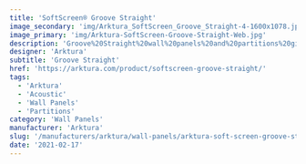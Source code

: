 ```yaml
---
title: 'SoftScreen® Groove Straight'
image_secondary: 'img/Arktura_SoftScreen_Groove_Straight-4-1600x1078.jpg'
image_primary: 'img/Arktura-SoftScreen-Groove-Straight-Web.jpg'
description: 'Groove%20Straight%20wall%20panels%20and%20partitions%20give%20a%20subtle%20linear%20texture%20to%20spaces%20while%20creating%20a%20barrier%20from%20noise%20and%20air%20current.%20Choose%20from%203%20spacing%20options%20for%20its%20vertical%20lines%2C%20all%20providing%20acoustic%20comfort%20thanks%20to%20their%20Soft%20Sound%AE%uFE0F%20construction.%20And%20like%20the%20rest%20of%20the%20line%2C%20panels%20can%20be%20either%20fixed%20into%20place%20cable%20hung%2C%20wall%20mounted%2C%20or%20set%20on%20a%20track%20to%20serve%20as%20operable%20dividers.%20%A0'
designer: 'Arktura'
subtitle: 'Groove Straight'
href: 'https://arktura.com/product/softscreen-groove-straight/'
tags:
  - 'Arktura'
  - 'Acoustic'
  - 'Wall Panels'
  - 'Partitions'
category: 'Wall Panels'
manufacturer: 'Arktura'
slug: '/manufacturers/arktura/wall-panels/arktura-soft-screen-groove-straight'
date: '2021-02-17'
---
```


